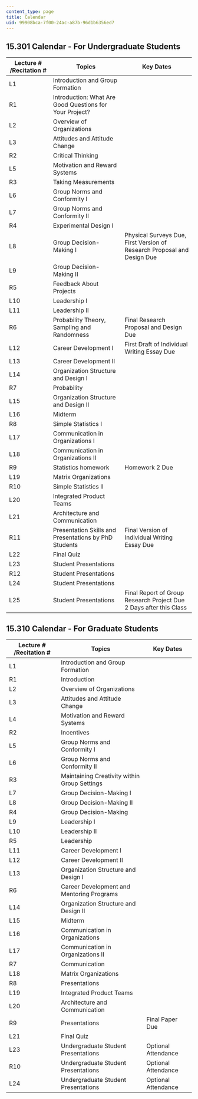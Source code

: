 ```yaml
---
content_type: page
title: Calendar
uid: 99908bca-7f00-24ac-a87b-96d1b6356ed7
---
```


15.301 Calendar - For Undergraduate Students
--------------------------------------------

| Lecture # /Recitation # | Topics | Key Dates |
| --- | --- | --- |
| L1 | Introduction and Group Formation |  |
| R1 | Introduction: What Are Good Questions for Your Project? |  |
| L2 | Overview of Organizations |  |
| L3 | Attitudes and Attitude Change |  |
| R2 | Critical Thinking |  |
| L5 | Motivation and Reward Systems |  |
| R3 | Taking Measurements |  |
| L6 | Group Norms and Conformity I |  |
| L7 | Group Norms and Conformity II |  |
| R4 | Experimental Design I |  |
| L8 | Group Decision-Making I | Physical Surveys Due, First Version of Research Proposal and Design Due |
| L9 | Group Decision-Making II |  |
| R5 | Feedback About Projects |  |
| L10 | Leadership I |  |
| L11 | Leadership II |  |
| R6 | Probability Theory, Sampling and Randomness | Final Research Proposal and Design Due |
| L12 | Career Development I | First Draft of Individual Writing Essay Due |
| L13 | Career Development II |  |
| L14 | Organization Structure and Design I |  |
| R7 | Probability |  |
| L15 | Organization Structure and Design II |  |
| L16 | Midterm |  |
| R8 | Simple Statistics I |  |
| L17 | Communication in Organizations I |  |
| L18 | Communication in Organizations II |  |
| R9 | Statistics homework | Homework 2 Due |
| L19 | Matrix Organizations |  |
| R10 | Simple Statistics II |  |
| L20 | Integrated Product Teams |  |
| L21 | Architecture and Communication |  |
| R11 | Presentation Skills and Presentations by PhD Students | Final Version of Individual Writing Essay Due |
| L22 | Final Quiz |  |
| L23 | Student Presentations |  |
| R12 | Student Presentations |  |
| L24 | Student Presentations |  |
| L25 | Student Presentations | Final Report of Group Research Project Due 2 Days after this Class 

  

15.310 Calendar - For Graduate Students
---------------------------------------

  

| Lecture # /Recitation # | Topics | Key Dates |
| --- | --- | --- |
| L1 | Introduction and Group Formation |  |
| R1 | Introduction |  |
| L2 | Overview of Organizations |  |
| L3 | Attitudes and Attitude Change |  |
| L4 | Motivation and Reward Systems |  |
| R2 | Incentives |  |
| L5 | Group Norms and Conformity I |  |
| L6 | Group Norms and Conformity II |  |
| R3 | Maintaining Creativity within Group Settings |  |
| L7 | Group Decision-Making I |  |
| L8 | Group Decision-Making II |  |
| R4 | Group Decision-Making |  |
| L9 | Leadership I |  |
| L10 | Leadership II |  |
| R5 | Leadership |  |
| L11 | Career Development I |  |
| L12 | Career Development II |  |
| L13 | Organization Structure and Design I |  |
| R6 | Career Development and Mentoring Programs |  |
| L14 | Organization Structure and Design II |  |
| L15 | Midterm |  |
| L16 | Communication in Organizations |  |
| L17 | Communication in Organizations II |  |
| R7 | Communication |  |
| L18 | Matrix Organizations |  |
| R8 | Presentations |  |
| L19 | Integrated Product Teams |  |
| L20 | Architecture and Communication |  |
| R9 | Presentations | Final Paper Due |
| L21 | Final Quiz |  |
| L23 | Undergraduate Student Presentations | Optional Attendance |
| R10 | Undergraduate Student Presentations | Optional Attendance |
| L24 | Undergraduate Student Presentations | Optional Attendance